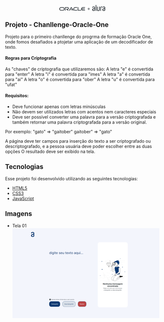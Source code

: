 <div align="center" >
  <img src="./images/logo_oracleAlura-ptbr.1657102612.svg" alt="logo" width="150px" />
</div>

## Projeto - Chanllenge-Oracle-One

Projeto para o primeiro chanllenge do progrma de formação Oracle One, onde fomos desafiados a ptojetar uma aplicação de um decodificador de texto.

#### Regras para Criptografia

As "chaves" de criptografia que utilizaremos são:
A letra "e" é convertida para "enter"
A letra "i" é convertida para "imes"
A letra "a" é convertida para "ai"
A letra "o" é convertida para "ober"
A letra "u" é convertida para "ufat"

#### Requisitos:

-   Deve funcionar apenas com letras minúsculas
-   Não devem ser utilizados letras com acentos nem caracteres especiais
-   Deve ser possível converter uma palavra para a versão criptografada e também retornar uma palavra criptografada para a versão original.

Por exemplo:
"gato" => "gaitober"
gaitober" => "gato"

A página deve ter campos para inserção do texto a ser criptografado ou descriptografado, e a pessoa usuária deve poder escolher entre as duas opções
O resultado deve ser exibido na tela.

## Tecnologias

Esse projeto foi desenvolvido utilizando as seguintes tecnologias:

-   [HTML5]()
-   [CSS3]()
-   [JavaScript]()

## Imagens

-   Tela 01
    <img src="./images/decodificador_alura.png" alt="Tela "/>
